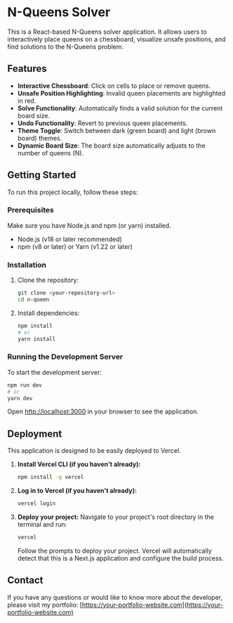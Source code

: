# N-Queens Solver

This is a React-based N-Queens solver application. It allows users to interactively place queens on a chessboard, visualize unsafe positions, and find solutions to the N-Queens problem.

## Features

- **Interactive Chessboard**: Click on cells to place or remove queens.
- **Unsafe Position Highlighting**: Invalid queen placements are highlighted in red.
- **Solve Functionality**: Automatically finds a valid solution for the current board size.
- **Undo Functionality**: Revert to previous queen placements.
- **Theme Toggle**: Switch between dark (green board) and light (brown board) themes.
- **Dynamic Board Size**: The board size automatically adjusts to the number of queens (N).

## Getting Started

To run this project locally, follow these steps:

### Prerequisites

Make sure you have Node.js and npm (or yarn) installed.

- Node.js (v18 or later recommended)
- npm (v8 or later) or Yarn (v1.22 or later)

### Installation

1. Clone the repository:
   ```bash
   git clone <your-repository-url>
   cd n-queen
   ```

2. Install dependencies:
   ```bash
   npm install
   # or
   yarn install
   ```

### Running the Development Server

To start the development server:

```bash
npm run dev
# or
yarn dev
```

Open [http://localhost:3000](http://localhost:3000) in your browser to see the application.

## Deployment

This application is designed to be easily deployed to Vercel.

1. **Install Vercel CLI (if you haven't already):**
   ```bash
   npm install -g vercel
   ```

2. **Log in to Vercel (if you haven't already):**
   ```bash
   vercel login
   ```

3. **Deploy your project:**
   Navigate to your project's root directory in the terminal and run:
   ```bash
   vercel
   ```
   Follow the prompts to deploy your project. Vercel will automatically detect that this is a Next.js application and configure the build process.

## Contact

If you have any questions or would like to know more about the developer, please visit my portfolio:
[https://your-portfolio-website.com](https://your-portfolio-website.com)
